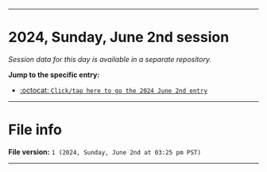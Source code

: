 
***

# 2024, Sunday, June 2nd session

_Session data for this day is available in a separate repository._

**Jump to the specific entry:**

- [:octocat: `Click/tap here to go the 2024 June 2nd entry`](https://github.com/seanpm2001/SeansLifeArchive_Images_TinyTower_Y2024/tree/SeansLifeArchive_Images_TinyTower_Y2024_Main-dev/2024/06_June/02/)

***

# File info

**File version:** `1 (2024, Sunday, June 2nd at 03:25 pm PST)`

***
